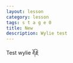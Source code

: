 ```yaml
---
layout: lesson
category: lesson
tags: s t a g e 0
title: New
description: Wylie test
---
```



Test wylie <span class="uchen" wylie="rdorje">རྡོརྗེ</span>
